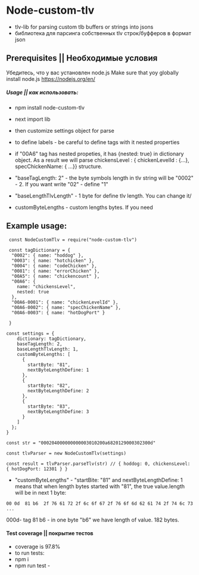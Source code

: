 # Node-custom-tlv

* tlv-lib for parsing custom tlb buffers or strings into jsons
* библиотека для парсинга собственных tlv строк/буфферов в формат json

## Prerequisites || Необходимые условия
Убедитесь, что у вас установлен node.js 
Make sure that yoy globally install node.js
https://nodejs.org/en/


##### Usage || как использовать:
* npm install node-custom-tlv
* next import lib
* then customize settings object for parse
* to define labels - be careful to define tags with it nested properties
* if "00A6" tag has nested propeties, it has {nested: true} in dictionary object. As a result we will parse chickensLevel : { chickenLevelId : {...}, specChickenName: { ...}} structure.

* "baseTagLength: 2" - the byte symbols length in tlv string will be "0002" - 2. If you want write "02" - define "1"
* "baseLengthTlvLength" - 1 byte for define tlv length. You can change it/
* customByteLengths - custom lengths bytes. If you need

## Example usage: 
```
 const NodeCustomTlv = require("node-custom-tlv")

 const tagDictionary = {
  "0002": { name: "hoddog" },
  "0003": { name: "hotchicken" },
  "0004": { name: "codeChicken" },
  "0081": { name: "errorChicken" },
  "00A5": { name: "chickencount" },
  "00A6": {
    name: "chickensLevel",
    nested: true
  },
  "00A6-0001": { name: "chickenLevelId" },
  "00A6-0002": { name: "specChickenName" },
  "00A6-0003": { name: "hotDogPort" }
 
 }

const settings = {
    dictionary: tagDictionary,
    baseTagLength: 2,
    baseLengthTlvLength: 1,
    customByteLengths: [
      {
        startByte: "81",
        nextByteLengthDefine: 1
      },
      {
        startByte: "82",
        nextByteLengthDefine: 2
      },
      {
        startByte: "83",
        nextByteLengthDefine: 3
      }
    ]
  };
}

const str = "000204000000000003010200a6820129000302300d"

const tlvParser = new NodeCustomTlv(settings)

const result = tlvParser.parseTlv(str) // { hoddog: 0, chickensLevel: { hotDogPort: 12301 } }

```
 * "customByteLengths" - "startBite: "81" and nextByteLengthDefine: 1   means that when length bytes started with "81",
 the true value.length will be in next 1 byte:

```
00 0d  81 b6  2f 76 61 72 2f 6c 6f 67 2f 76 6f 6d 62 61 74 2f 74 6c 73 ...    
 ```         
000d- tag
81 b6 - in one byte "b6" we have length of value. 182 bytes.

 
#### Test coverage || покрытие тестов
* coverage is 97.8%
* to run tests:
* npm i
* npm run test -
 


 
